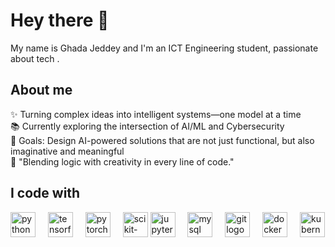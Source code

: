 <h1 align="left">Hey there 👋 </h1>
<p align="left">My name is Ghada Jeddey and I'm an ICT Engineering student, passionate about tech .</p>
<h2 align="left">About me</h2>
<p align="left"> ✨ Turning complex ideas into intelligent systems—one model at a time<br> 📚 Currently exploring the intersection of AI/ML and Cybersecurity<br> 🎯 Goals: Design AI-powered solutions that are not just functional, but also imaginative and meaningful <br> 🔮 "Blending logic with creativity in every line of code." </p>
<h2 align="left">I code with</h2>
<div align="left"> <img src="https://cdn.jsdelivr.net/gh/devicons/devicon/icons/python/python-original.svg" height="40" alt="python logo" /> <img width="12" /> <img src="https://cdn.jsdelivr.net/gh/devicons/devicon/icons/tensorflow/tensorflow-original.svg" height="40" alt="tensorflow logo" /> <img width="12" /> <img src="https://cdn.jsdelivr.net/gh/devicons/devicon/icons/pytorch/pytorch-original.svg" height="40" alt="pytorch logo" /> <img width="12" /> <img src="https://upload.wikimedia.org/wikipedia/commons/0/05/Scikit_learn_logo_small.svg" height="40" alt="scikit-learn logo" />
<img src="https://cdn.jsdelivr.net/gh/devicons/devicon/icons/jupyter/jupyter-original.svg" height="40" alt="jupyter logo" /> <img width="12" /> <img src="https://cdn.jsdelivr.net/gh/devicons/devicon/icons/mysql/mysql-original.svg" height="40" alt="mysql logo" /> <img width="12" /> <img src="https://cdn.jsdelivr.net/gh/devicons/devicon/icons/git/git-original.svg" height="40" alt="git logo" /> <img width="12" /> <img src="https://cdn.jsdelivr.net/gh/devicons/devicon/icons/docker/docker-original.svg" height="40" alt="docker logo" /> <img width="12" /> <img src="https://cdn.jsdelivr.net/gh/devicons/devicon/icons/kubernetes/kubernetes-plain.svg" height="40" alt="kubernetes logo" /> </div>
